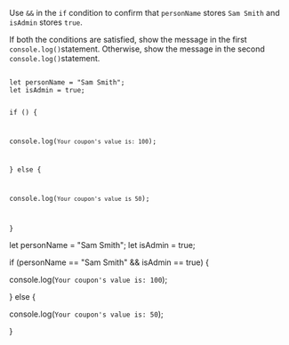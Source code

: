 Use `&&` in the `if` condition
to confirm that `personName` stores `Sam Smith`
and
`isAdmin` stores `true`.

If both the conditions are satisfied,
show the message in the first `console.log()`statement.
Otherwise, show the message in
the second `console.log()`statement.

<Editor lang="javascript" type="exercise">
<code>
let personName = "Sam Smith";
let isAdmin = true;

if () {

  console.log(`Your coupon's value is: 100`);

} else {

  console.log(`Your coupon's value is 50`);

}
</code>

<solution>
let personName = "Sam Smith";
let isAdmin = true;

if (personName == "Sam Smith" && isAdmin == true) {

  console.log(`Your coupon's value is: 100`);

} else {

  console.log(`Your coupon's value is: 50`);

}
</solution>
</Editor>